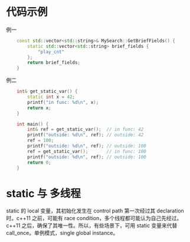 # 代码示例

例一

```cpp
    const std::vector<std::string>& MySearch::GetBriefFields() {
        static std::vector<std::string> brief_fields {
            "play_cnt"
        };
        return brief_fields;
    }
```

例二

```cpp
    int& get_static_var() {
        static int x = 42;
        printf("in func: %d\n", x);
        return x;
    }

    int main() {
        int& ref = get_static_var();  // in func: 42
        printf("outside: %d\n", ref); // outside: 42
        ref = 100;
        printf("outside: %d\n", ref); // outside: 100
        ref = get_static_var();       // in func: 100
        printf("outside: %d\n", ref); // outside: 100
        return 0;
    }
```

# static 与 多线程

static 的 local 变量，其初始化发生在 control path 第一次经过其 declaration 时。c++11 之前，可能有 race condition，多个线程都可能认为自己先经过。c++11 之后，确保了其唯一性。所以，有些场景下，可用 static 变量来代替 call_once。单例模式，single global instance。
